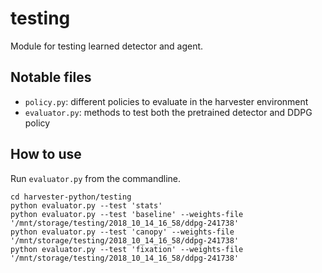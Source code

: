 # testing

Module for testing learned detector and agent. 

## Notable files
* `policy.py`: different policies to evaluate in the harvester environment
* `evaluator.py`: methods to test both the pretrained detector and DDPG policy

## How to use
Run  `evaluator.py` from the commandline.
```
cd harvester-python/testing
python evaluator.py --test 'stats'
python evaluator.py --test 'baseline' --weights-file '/mnt/storage/testing/2018_10_14_16_58/ddpg-241738'
python evaluator.py --test 'canopy' --weights-file '/mnt/storage/testing/2018_10_14_16_58/ddpg-241738'
python evaluator.py --test 'fixation' --weights-file '/mnt/storage/testing/2018_10_14_16_58/ddpg-241738'
```
